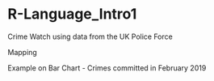 # R-Language_Intro1

Crime Watch using data from the UK Police Force

Mapping

Example on Bar Chart - Crimes committed in February 2019
